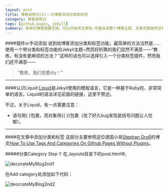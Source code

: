 ```yaml
---
layout: post
title: 博客装修记(2)——为博客添加分类和标签
category: 博客装修记
tags: [github-pages, jekyll]
summary: 简单的博客搭建完成，可以开始写文章啦~可是纵观整个博客主题，文章页面居然没有分类和标签(◞‸◟)
---
```


####插件or手动添加
说到给博客添加分类和标签功能，最简单的方法当然是……使用一个带分类和标签功能的Jekyll主题~然而好折腾的我们显然不满意——“教练，有没有更麻烦的方法？”这样的话也可以选择引入一个分类标签插件，然而我们还不满意——
> “教练，我们想要diy！”

---
####认识Liquid
[Liquid](http://docs.shopify.com/themes/liquid-basics)是Jekyll使用的模板语言，它是一种基于Ruby的、非常简单的语言。Liquid的语法详见前面的链接，这里不赘述。

不过，关于Liquid，有一点需要注意：

* 语句用\{ \}包裹，而对象用\{\{ \}\}包裹（改了好久bug发现是括号问题让人忧郁）。

---
####在文章中添加分类和标签
这部分主要参照这位德国小哥[Stephan Groß](http://www.minddust.com)的博文[How To Use Tags And Categories On Github Pages Without Plugins](http://www.minddust.com/post/tags-and-categories-on-github-pages)。

#####分类Category
*Step 1:* 在\_layouts目录下的post.html中,

![decorateMyBlog2nd1](http://7xit9q.com1.z0.glb.clouddn.com/decorateMyBlog2nd1.png)

在Add category处添加如下代码：

![deocrateMyBlog2nd2](http://7xit9q.com1.z0.glb.clouddn.com/decorateMyBlog2nd2.png)










